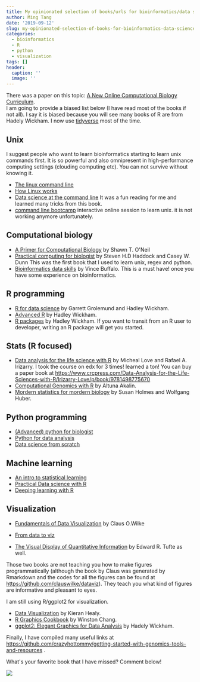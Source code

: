 ```yaml
---
title: My opinionated selection of books/urls for bioinformatics/data science curriculum
author: Ming Tang
date: '2019-09-12'
slug: my-opinionated-selection-of-books-for-bioinformatics-data-science-curriculum
categories:
  - bioinformatics
  - R
  - python
  - visualization
tags: []
header:
  caption: ''
  image: ''
---
```


There was a paper on this topic: [A New Online Computational Biology Curriculum](https://journals.plos.org/ploscompbiol/article?id=10.1371/journal.pcbi.1003662).  
I am going to provide a biased list below (I have read most of the books if not all). I say it is biased because you will see many books of R are from Hadely Wickham. I now use [tidyverse](https://www.tidyverse.org/) most of the time. 

## Unix 

I suggest people who want to learn bioinformatics starting to learn unix commands first. It is so powerful and also omnipresent in high-performance computing settings (clouding computing etc). You can not survive without knowing it.

* [The linux command line](http://linuxcommand.org/tlcl.php)
* [How Linux works](https://nostarch.com/howlinuxworks2)
* [Data science at the command line](https://www.datascienceatthecommandline.com/)
It was a fun reading for me and learned many tricks from this book.
* [command line bootcamp](https://rik.smith-unna.com/command_line_bootcamp) interactive online session to learn unix. it is not working anymore unfortunately.

## Computational biology

* [A Primer for Computational Biology](http://library.open.oregonstate.edu/computationalbiology/) by Shawn T. O'Neil
* [Practical computing for biologist](http://practicalcomputing.org/) by  Steven H.D Haddock and Casey W. Dunn This was the first book that I used to learn unix, regex and python. 
* [Bioinformatics data skills](http://shop.oreilly.com/product/0636920030157.do) by Vince Buffalo. This is a must have! once you have some experience on bioinformatics.

## R programming

* [R for data science](https://r4ds.had.co.nz/) by Garrett Grolemund and Hadley Wickham.
* [Advanced R](http://adv-r.had.co.nz/) by Hadley Wickham.
* [R packages](http://r-pkgs.had.co.nz/) by Hadley Wickham. If you want to transit from an R user to developer, writing an R package will get you started.

## Stats  (R focused)

* [Data analysis for the life science with R](http://rafalab.github.io/pages/harvardx.html) by Micheal Love and Rafael A. Irizarry. I took the course on edx for 3 times! learned a ton! You can buy a paper book at https://www.crcpress.com/Data-Analysis-for-the-Life-Sciences-with-R/Irizarry-Love/p/book/9781498775670
* [Computational Genomics with R]([http://compgenomr.github.io/book/) by Altuna Akalin.
* [Mordern statistics for mordern biology](http://web.stanford.edu/class/bios221/book/) by Susan Holmes and Wolfgang Huber.

## Python programming

* [(Advanced) python for biologist](https://pythonforbiologists.com/advanced-python-for-biologists)
* [Python for data analysis](https://wesmckinney.com/pages/book.html)
* [Data science from scratch](https://www.oreilly.com/library/view/data-science-from/9781492041122/)

## Machine learning

* [An intro to statistical learning](http://faculty.marshall.usc.edu/gareth-james/ISL/)
* [Practical Data science with R](https://www.manning.com/books/practical-data-science-with-r)
* [Deeping learning with R](https://www.manning.com/books/deep-learning-with-r)

## Visualization

* [Fundamentals of Data Visualization](https://serialmentor.com/dataviz/) by Claus O.Wilke

* [From data to viz](https://www.data-to-viz.com/)

* [The Visual Display of Quantitative Information](https://www.amazon.com/Visual-Display-Quantitative-Information/dp/1930824130) by Edward R. Tufte as well.

Those two books are not teaching you how to make figures programmatically (although the book by Claus was generated by Rmarkdown and the codes for all the figures can be found at https://github.com/clauswilke/dataviz). They teach you what kind of figures are informative and pleasant to eyes.

I am still using R/ggplot2 for visualization. 

* [Data Visualization](https://socviz.co/) by Kieran Healy.
* [R Graphics Cookbook](http://www.cookbook-r.com/Graphs/) by Winston Chang.
* [ggplot2: Elegant Graphics for Data Analysis](https://www.amazon.com/ggplot2-Elegant-Graphics-Data-Analysis/dp/0387981403) by Hadely Wickham.

Finally, I have compiled many useful links at https://github.com/crazyhottommy/getting-started-with-genomics-tools-and-resources .

What's your favorite book that I have missed? Comment below!

![](/img/books.jpeg)


